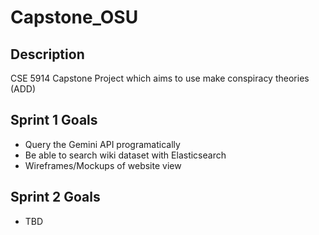 # Capstone_OSU

## Description
CSE 5914 Capstone Project which aims to use make conspiracy theories (ADD)

## Sprint 1 Goals
- Query the Gemini API programatically
- Be able to search wiki dataset with Elasticsearch
- Wireframes/Mockups of website view

## Sprint 2 Goals
- TBD
